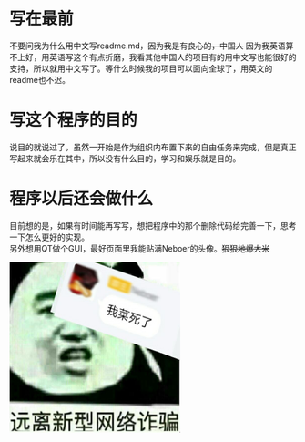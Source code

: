 # 写在最前
不要问我为什么用中文写readme.md，~~因为我是有良心的，中国人~~ 因为我英语算不上好，用英语写这个有点折磨，我看其他中国人的项目有的用中文写也能很好的支持，所以就用中文写了。等什么时候我的项目可以面向全球了，用英文的readme也不迟。
# 写这个程序的目的
说目的就说过了，虽然一开始是作为组织内布置下来的自由任务来完成，但是真正写起来就会乐在其中，所以没有什么目的，学习和娱乐就是目的。
# 程序以后还会做什么
目前想的是，如果有时间能再写写，想把程序中的那个删除代码给完善一下，思考一下怎么更好的实现。  
另外想用QT做个GUI，最好页面里我能贴满Neboer的头像。~~狠狠地爆大米~~

<img alt="Neboer的谎言" height="300" src="img/cai.jpg" width="300">